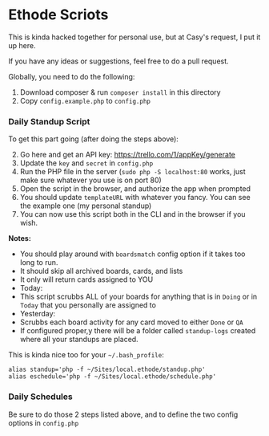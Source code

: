 # Ethode Scriots

This is kinda hacked together for personal use, but at Casy's request, I put it up here.

If you have any ideas or suggestions, feel free to do a pull request.

Globally, you need to do the following:

1. Download composer & run `composer install` in this directory
1. Copy `config.example.php` to `config.php`

### Daily Standup Script

To get this part going (after doing the steps above):

2. Go here and get an API key: https://trello.com/1/appKey/generate
3. Update the `key` and `secret` in `config.php`
4. Run the PHP file in the server (`sudo php -S localhost:80` works, just make sure whatever you use is on port 80)
5. Open the script in the browser, and authorize the app when prompted
6. You should update `templateURL` with whatever you fancy.  You can see the example one (my personal standup) 
7. You can now use this script both in the CLI and in the browser if you wish.


**Notes:**

* You should play around with `boardsmatch` config option if it takes too long to run.
* It should skip all archived boards, cards, and lists
* It only will return cards assigned to YOU
* Today:
 * This script scrubbs ALL of your boards for anything that is in `Doing` or in `Today` that you personally are assigned to
* Yesterday:
 * Scrubbs each board activity for any card moved to either `Done` or `QA`
* If configured proper,y there will be a folder called `standup-logs` created where all your standups are placed.


This is kinda nice too for your `~/.bash_profile`: 

```
alias standup='php -f ~/Sites/local.ethode/standup.php'
alias eschedule='php -f ~/Sites/local.ethode/schedule.php'
```

### Daily Schedules

Be sure to do those 2 steps listed above, and to define the two config options in `config.php`

